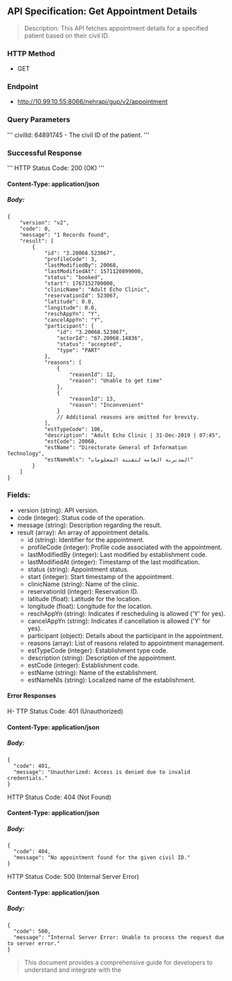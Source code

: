 ## API Specification: Get Appointment Details
> Description: This API fetches appointment details for a specified patient based on their civil ID.

### HTTP Method
- GET

### Endpoint
- http://10.99.10.55:8066/nehrapi/gup/v2/appointment

### Query Parameters
''' civilId: 64891745 - The civil ID of the patient. '''
### Successful Response
''' HTTP Status Code: 200 (OK) '''

#### Content-Type: application/json

##### Body:
```
{
    "version": "v2",
    "code": 0,
    "message": "1 Records found",
    "result": [
        {
            "id": "3.20068.523067",
            "profileCode": 3,
            "lastModifiedBy": 20068,
            "lastModifiedAt": 1571120899000,
            "status": "booked",
            "start": 1767152700000,
            "clinicName": "Adult Echo Clinic",
            "reservationId": 523067,
            "latitude": 0.0,
            "longitude": 0.0,
            "reschAppYn": "Y",
            "cancelAppYn": "Y",
            "participant": {
                "id": "3.20068.523067",
                "actorId": "67.20068.14836",
                "status": "accepted",
                "type": "PART"
            },
            "reasons": [
                {
                    "reasonId": 12,
                    "reason": "Unable to get time"
                },
                {
                    "reasonId": 13,
                    "reason": "Inconvenient"
                }
                // Additional reasons are omitted for brevity.
            ],
            "estTypeCode": 106,
            "description": "Adult Echo Clinic | 31-Dec-2019 | 07:45",
            "estCode": 20068,
            "estName": "Directorate General of Information Technology",
            "estNameNls": "المديرية العامة لتقنية المعلومات"
        }
    ]
}
```
### Fields:

- version (string): API version.
- code (integer): Status code of the operation.
- message (string): Description regarding the result.
- result (array): An array of appointment details.
    - id (string): Identifier for the appointment.
    - profileCode (integer): Profile code associated with the appointment.
    - lastModifiedBy (integer): Last modified by establishment code.
    - lastModifiedAt (integer): Timestamp of the last modification.
    - status (string): Appointment status.
    - start (integer): Start timestamp of the appointment.
    - clinicName (string): Name of the clinic.
    - reservationId (integer): Reservation ID.
    - latitude (float): Latitude for the location.
    - longitude (float): Longitude for the location.
    - reschAppYn (string): Indicates if rescheduling is allowed ('Y' for yes).
    - cancelAppYn (string): Indicates if cancellation is allowed ('Y' for yes).
    - participant (object): Details about the participant in the appointment.
    - reasons (array): List of reasons related to appointment management.
    - estTypeCode (integer): Establishment type code.
    - description (string): Description of the appointment.
    - estCode (integer): Establishment code.
    - estName (string): Name of the establishment.
    - estNameNls (string): Localized name of the establishment.
#### Error Responses
H- TTP Status Code: 401 (Unauthorized)

#### Content-Type: application/json
##### Body:
```
{
  "code": 401,
  "message": "Unauthorized: Access is denied due to invalid credentials."
}
```
HTTP Status Code: 404 (Not Found)

#### Content-Type: application/json
##### Body:
```
{
  "code": 404,
  "message": "No appointment found for the given civil ID."
}
```
HTTP Status Code: 500 (Internal Server Error)

#### Content-Type: application/json
##### Body:
```
{
  "code": 500,
  "message": "Internal Server Error: Unable to process the request due to server error."
}
```
> This document provides a comprehensive guide for developers to understand and integrate with the
